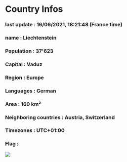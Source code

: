 # Country  Infos
### last update : 16/06/2021, 18:21:48 (France time)

### name : Liechtenstein
### Population : 37'623
### Capital : Vaduz
### Region : Europe
### Languages : German
### Area : 160 km²
### Neighboring countries : Austria, Switzerland
### Timezones : UTC+01:00

### Flag :
![](https://restcountries.eu/data/lie.svg)
